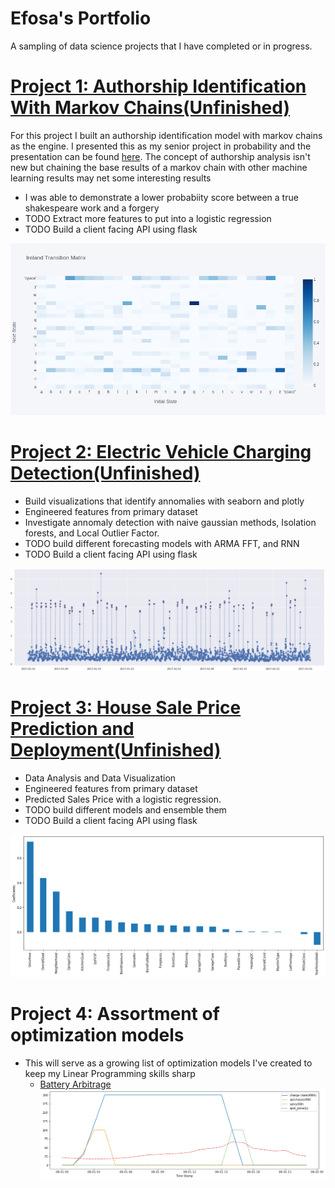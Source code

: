 #  Efosa's Portfolio
A sampling of data science projects that I have completed or in progress.

# [Project 1: Authorship Identification With Markov Chains(Unfinished)](https://github.com/efosazuwa/markov_project)
For this project I built an authorship identification model with markov chains as the engine. I presented this as my senior project in probability and the presentation can be found [here](https://docs.google.com/presentation/d/1Hekx661TCKPk-plh0Qi3wfAaYu22OFJeHjzL5LfukWA/edit?usp=sharing). The concept of authorship analysis isn't new but chaining the base results of a markov chain with other machine learning results may net some interesting results
* I was able to demonstrate a lower probabiity score between a true shakespeare work and a forgery
* TODO Extract more features to put into a logistic regression
* TODO Build a client facing API using flask 

![](/images/markov_transition_matrix.png)

# [Project 2: Electric Vehicle Charging Detection(Unfinished)](https://colab.research.google.com/drive/1imM6GxT0zFiLUi0VVbpDA_JsNNKIwn16#scrollTo=O6a21YEWCzbF)
* Build visualizations that identify annomalies with seaborn and plotly
* Engineered features from primary dataset 
* Investigate annomaly detection with naive gaussian methods, Isolation forests, and Local Outlier Factor. 
* TODO build different forecasting models with ARMA FFT, and RNN
* TODO Build a client facing API using flask 

![](/images/EV_charging_annomalies.png)

# [Project 3: House Sale Price Prediction and Deployment(Unfinished)](https://github.com/efosazuwa/housing_prices_deployment)
* Data Analysis and Data Visualization
* Engineered features from primary dataset 
* Predicted Sales Price with a logistic regression. 
* TODO build different models and ensemble them
* TODO Build a client facing API using flask 

![](/images/lasso_coefficients.png)

# Project 4: Assortment of optimization models
* This will serve as a growing list of optimization models I've created to keep my Linear Programming skills sharp
  * [Battery Arbitrage](https://github.com/efosazuwa/Battery-Arbitrage)
![](/images/plot.png)
